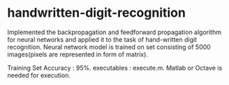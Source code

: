 # handwritten-digit-recognition

Implemented the backpropagation and feedforward propagation algorithm for neural
networks and applied it to the task of hand-written digit recognition.
Neural network model is trained on set consisting of 5000 images(pixels are represented in form of matrix).

Training Set Accuracy : 95%.
executables : execute.m.
Matlab or Octave is needed for execution.